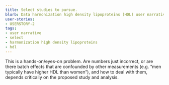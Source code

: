 ```yaml
---
title: Select studies to pursue.
blurb: Data harmonization high density lipoproteins (HDL) user narrative.
user-stories:
- USERSTORY-2
tags:
- user narrative
- select
- harmonization high density lipoproteins
- hdl
---
```

This is a hands-on/eyes-on problem. Are numbers just incorrect, or are there batch effects that are confounded by other measurements (e.g. “men typically have higher HDL than women”), and how to deal with them, depends critically on the proposed study and analysis.
